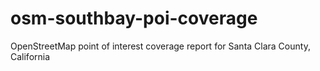 # osm-southbay-poi-coverage
OpenStreetMap point of interest coverage report for Santa Clara County, California

